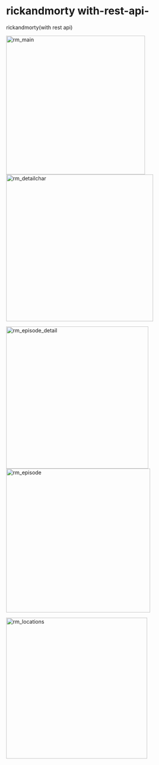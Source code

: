 # rickandmorty with-rest-api-
rickandmorty(with rest api)
<p>
<img width="374" alt="rm_main" src="https://user-images.githubusercontent.com/72749463/209829565-d85cc92b-6786-4053-9e55-40a07f0d3d90.png">
<img width="396" alt="rm_detailchar" src="https://user-images.githubusercontent.com/72749463/209829540-86e97eaf-bcc8-4a56-8ea2-c7302e3d189a.png">
</p>

<p>
<img width="383" alt="rm_episode_detail" src="https://user-images.githubusercontent.com/72749463/209829555-3f2f177b-9161-4afb-94d4-1e30ca6e2d37.png">
<img width="388" alt="rm_episode" src="https://user-images.githubusercontent.com/72749463/209829559-33255220-494d-4c8b-86fe-409f703f7b92.png">
</p>

<img width="380" alt="rm_locations" src="https://user-images.githubusercontent.com/72749463/209829563-2739bd64-78e1-44ad-abd1-faafb6b6e3f4.png">
